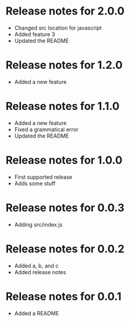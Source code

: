 # Release notes for 2.0.0

* Changed src location for javascript
* Added feature 3
* Updated the README

# Release notes for 1.2.0

* Added a new feature

# Release notes for 1.1.0

* Added a new feature
* Fixed a grammatical error
* Updated the README

# Release notes for 1.0.0

* First supported release
* Adds some stuff

# Release notes for 0.0.3

* Adding src/index.js

# Release notes for 0.0.2

* Added a, b, and c
* Added release notes

# Release notes for 0.0.1

* Added a README
